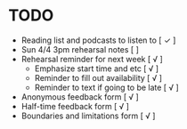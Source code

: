 # TODO

* Reading list and podcasts to listen to [ ✓ ]
* Sun 4/4 3pm rehearsal notes [ ]
* Rehearsal reminder for next week [ √ ]
  * Emphasize start time and etc [ √ ]
  * Reminder to fill out availability [ √ ]
  * Reminder to text if going to be late [ √ ]
* Anonymous feedback form [ √ ]
* Half-time feedback form [ √ ]
* Boundaries and limitations form [ √ ]
